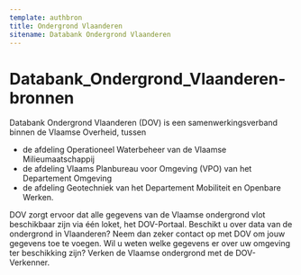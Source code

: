 ```yaml
---
template: authbron
title: Ondergrond Vlaanderen
sitename: Databank Ondergrond Vlaanderen
---
```


# Databank_Ondergrond_Vlaanderen-bronnen

Databank Ondergrond Vlaanderen (DOV) is een samenwerkingsverband binnen de Vlaamse Overheid, tussen

- de afdeling Operationeel Waterbeheer van de Vlaamse Milieumaatschappij
- de afdeling Vlaams Planbureau voor Omgeving (VPO) van het Departement Omgeving
- de afdeling Geotechniek van het Departement Mobiliteit en Openbare Werken.

DOV zorgt ervoor dat alle gegevens van de Vlaamse ondergrond vlot beschikbaar zijn via één loket, het DOV-Portaal. Beschikt u over data van de ondergrond in Vlaanderen? Neem dan zeker contact op met DOV om jouw gegevens toe te voegen. Wil u weten welke gegevens er over uw omgeving ter beschikking zijn? Verken de Vlaamse ondergrond met de DOV-Verkenner.
